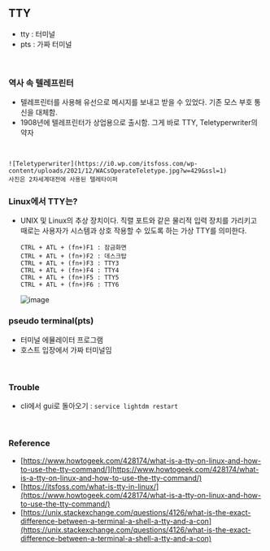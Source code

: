 ## **TTY**
- tty : 터미널
- pts : 가짜 터미널
<br>

### **역사 속 텔레프린터**
- 텔레프린터를 사용해 유선으로 메시지를 보내고 받을 수 있었다. 기존 모스 부호 통신을 대체함.
- 1908년에 텔레프린터가 상업용으로 출시함. 그게 바로 TTY, Teletyperwriter의 약자
<br>

	![Teletyperwriter](https://i0.wp.com/itsfoss.com/wp-content/uploads/2021/12/WACsOperateTeletype.jpg?w=429&ssl=1)
	사진은 2차세계대전에 사용된 텔레타이퍼

### Linux에서 TTY는?
- UNIX 및 Linux의 추상 장치이다. 직렬 포트와 같은 물리적 입력 장치를 가리키고 때로는 사용자가 시스템과 상호 작용할 수 있도록 하는 가상 TTY를 의미한다.

	``` 
	CTRL + ATL + (fn+)F1 : 잠금화면
	CTRL + ATL + (fn+)F2 : 데스크탑
	CTRL + ATL + (fn+)F3 : TTY3
	CTRL + ATL + (fn+)F4 : TTY4
	CTRL + ATL + (fn+)F5 : TTY5
	CTRL + ATL + (fn+)F6 : TTY6
	```

	![image](https://user-images.githubusercontent.com/62678380/146299355-41e9bd1b-6b97-4efb-b8e7-19490e994464.png)

### **pseudo terminal(pts)**
- 터미널 에뮬레이터 프로그램
- 호스트 입장에서 가짜 터미널임
<br>

### **Trouble**
- cli에서 gui로 돌아오기 : `service lightdm restart`

<br>

### **Reference**
- [https://www.howtogeek.com/428174/what-is-a-tty-on-linux-and-how-to-use-the-tty-command/](https://www.howtogeek.com/428174/what-is-a-tty-on-linux-and-how-to-use-the-tty-command/)
- [https://itsfoss.com/what-is-tty-in-linux/](https://www.howtogeek.com/428174/what-is-a-tty-on-linux-and-how-to-use-the-tty-command/)
- [https://unix.stackexchange.com/questions/4126/what-is-the-exact-difference-between-a-terminal-a-shell-a-tty-and-a-con](https://unix.stackexchange.com/questions/4126/what-is-the-exact-difference-between-a-terminal-a-shell-a-tty-and-a-con)